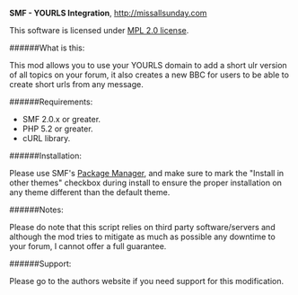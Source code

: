 **SMF - YOURLS Integration**, http://missallsunday.com

This software is licensed under [MPL 2.0 license](http://www.mozilla.org/MPL/2.0/).

######What is this:

This mod allows you to use your YOURLS domain to add a short ulr version of all topics on your forum, it also creates a new BBC for users to be able to create short urls from any message.

######Requirements:

- SMF 2.0.x or greater.
- PHP 5.2 or greater.
- cURL library.

######Installation:

Please use SMF's [Package Manager](http://wiki.simplemachines.org/smf/Package_manager), and make sure to mark the "Install in other themes" checkbox during install to ensure the proper installation on any theme different than the default theme.

######Notes:

Please do note that this script relies on third party software/servers and although the mod tries to mitigate as much as possible any downtime to your forum, I cannot offer a full guarantee.

######Support:

Please go to the authors website if you need support for this modification.